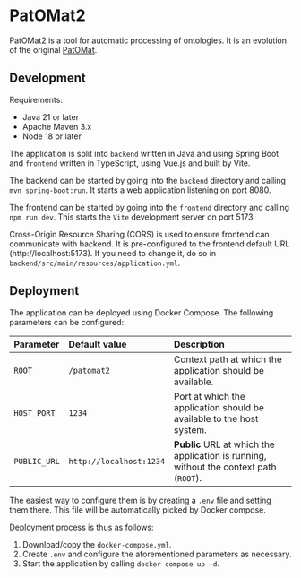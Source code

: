 # PatOMat2

PatOMat2 is a tool for automatic processing of ontologies. It is an evolution of the
original [PatOMat](https://patomat.vse.cz/).

## Development

Requirements:

- Java 21 or later
- Apache Maven 3.x
- Node 18 or later

The application is split into `backend` written in Java and using Spring Boot and `frontend` written in TypeScript,
using Vue.js and built by Vite.

The backend can be started by going into the `backend` directory and calling `mvn spring-boot:run`. It starts a web
application
listening on port 8080.

The frontend can be started by going into the `frontend` directory and calling `npm run dev`. This starts the `Vite`
development
server on port 5173.

Cross-Origin Resource Sharing (CORS) is used to ensure frontend can communicate with backend. It is pre-configured to
the
frontend default URL (http://localhost:5173). If you need to change it, do so
in `backend/src/main/resources/application.yml`.

## Deployment

The application can be deployed using Docker Compose. The following parameters can be configured:

| Parameter    | Default value           | Description                                                                            |
|:-------------|:------------------------|:---------------------------------------------------------------------------------------|
| `ROOT`       | `/patomat2`             | Context path at which the application should be available.                             |
| `HOST_PORT`  | `1234`                  | Port at which the application should be available to the host system.                  |
| `PUBLIC_URL` | `http://localhost:1234` | **Public** URL at which the application is running, without the context path (`ROOT`). |

The easiest way to configure them is by creating a `.env` file and setting them there. This file will be automatically
picked by Docker compose.

Deployment process is thus as follows:

1. Download/copy the `docker-compose.yml`.
2. Create `.env` and configure the aforementioned parameters as necessary.
3. Start the application by calling `docker compose up -d`.

